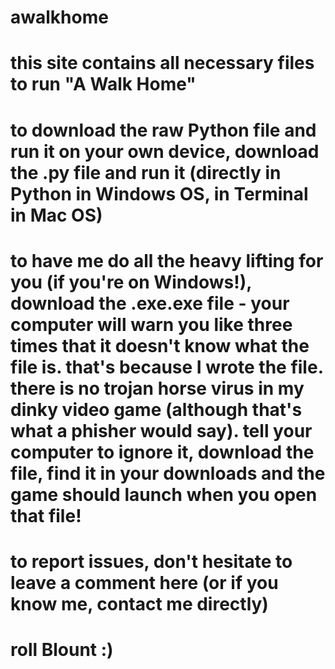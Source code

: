 # awalkhome
# this site contains all necessary files to run "A Walk Home"
# to download the raw Python file and run it on your own device, download the .py file and run it (directly in Python in Windows OS, in Terminal in Mac OS)
# to have me do all the heavy lifting for you (if you're on Windows!), download the .exe.exe file - your computer will warn you like three times that it doesn't know what the file is. that's because I wrote the file. there is no trojan horse virus in my dinky video game (although that's what a phisher would say). tell your computer to ignore it, download the file, find it in your downloads and the game should launch when you open that file!
# to report issues, don't hesitate to leave a comment here (or if you know me, contact me directly)
# roll Blount :) 
